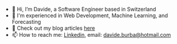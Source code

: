 - 👋 Hi, I’m Davide, a Software Engineer based in Switzerland
- 👀 I'm experienced in Web Development, Machine Learning, and Forecasting
- 📰 Check out my blog articles [here](https://medium.com/@davide.burba)
- 📫 How to reach me: [Linkedin](https://www.linkedin.com/in/davide-burba-33925a132/), email: davide.burba@hotmail.com

<!---
davide-burba/davide-burba is a ✨ special ✨ repository because its `README.md` (this file) appears on your GitHub profile.
You can click the Preview link to take a look at your changes.
--->
